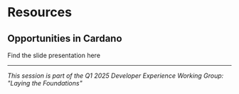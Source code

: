 # Resources

## Opportunities in Cardano
Find the slide presentation here

---

*This session is part of the Q1 2025 Developer Experience Working Group: "Laying the Foundations"*